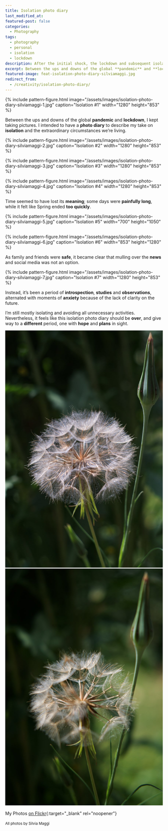 ```yaml
---
title: Isolation photo diary
last_modified_at: 
featured-post: false
categories:
  - Photography
tags:
  - photography
  - personal
  - isolation
  - lockdown
description: After the initial shock, the lockdown and subsequent isolation prompted me to point the lens to my emotions and immediate surroundings. Here I present my isolation photo diary.
excerpt: Between the ups and downs of the global **pandemic** and **lockdown**, I kept taking pictures. I intended to have a **photo diary** to describe my take on **isolation** and the extraordinary circumstances we’re living.
featured-image: feat-isolation-photo-diary-silviamaggi.jpg
redirect_from:
  - /creativity/isolation-photo-diary/
---
```

{% include pattern-figure.html image="/assets/images/isolation-photo-diary-silviamaggi-1.jpg" caption="Isolation #1" width="1280" height="853" %}

Between the ups and downs of the global **pandemic** and **lockdown**, I kept taking pictures. I intended to have a **photo diary** to describe my take on **isolation** and the extraordinary circumstances we’re living.

{% include pattern-figure.html image="/assets/images/isolation-photo-diary-silviamaggi-2.jpg" caption="Isolation #2" width="1280" height="853" %}

{% include pattern-figure.html image="/assets/images/isolation-photo-diary-silviamaggi-3.jpg" caption="Isolation #3" width="1280" height="853" %}

{% include pattern-figure.html image="/assets/images/isolation-photo-diary-silviamaggi-4.jpg" caption="Isolation #4" width="1280" height="853" %}

Time seemed to have lost its **meaning**; some days were **painfully long**, while it felt like Spring ended **too quickly**.

{% include pattern-figure.html image="/assets/images/isolation-photo-diary-silviamaggi-5.jpg" caption="Isolation #5" width="700" height="1050" %}

{% include pattern-figure.html image="/assets/images/isolation-photo-diary-silviamaggi-6.jpg" caption="Isolation #6" width="853" height="1280" %}

As family and friends were **safe**, it became clear that mulling over the **news** and social media was not an option.

{% include pattern-figure.html image="/assets/images/isolation-photo-diary-silviamaggi-7.jpg" caption="Isolation #7" width="1280" height="853" %}

Instead, it’s been a period of **introspection**, **studies** and **observations**, alternated with moments of **anxiety** because of the lack of clarity on the future.

I’m still mostly isolating and avoiding all unnecessary activities. Nevertheless, it feels like this isolation photo diary should be **over**, and give way to a **different** period, one with **hope** and **plans** in sight.

![Isolation photo diary](/assets/images/isolation-photo-diary-silviamaggi-8.jpg)
![Isolation photo diary](/assets/images/isolation-photo-diary-silviamaggi-9.jpg)

My Photos [on Flickr](https://www.flickr.com/photos/silvia-m/){:target="_blank" rel="noopener"}

<small>All photos by Silvia Maggi</small>
